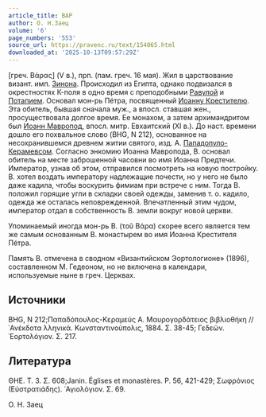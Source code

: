 ```yaml
---
article_title: ВАР
author: О. Н.Заец
volume: '6'
page_numbers: '553'
source_url: https://pravenc.ru/text/154065.html
downloaded_at: '2025-10-13T09:57:29Z'
---
```


[греч. Βάρας] (V в.), прп. (пам. греч. 16 мая). Жил в царствование визант. имп. [Зинона](https://pravenc.ru/text/Зинон.html). Происходил из Египта, однако подвизался в окрестностях К-поля в одно время с преподобными [Равулой](https://pravenc.ru/text/Равулой.html) и [Потапием](https://pravenc.ru/text/Потапием.html). Основал мон-рь Пéтра, посвященный [Иоанну Крестителю](<https://pravenc.ru/text/Иоанну Крестителю.html>). Эта обитель, бывшая сначала муж., а впосл. ставшая жен., просуществовала долгое время. Ее монахом, а затем архимандритом был [Иоанн Мавропод](<https://pravenc.ru/text/Иоанн Мавропод.html>), впосл. митр. Евхаитский (XI в.). До наст. времени дошло его похвальное слово (BHG, N 212), основанное на несохранившемся древнем житии святого, изд. А. [Пападопуло-Керамевсом](https://pravenc.ru/text/Пападопуло-Керамевсом.html). Согласно энкомию Иоанна Мавропода, В. основал обитель на месте заброшенной часовни во имя Иоанна Предтечи. Император, узнав об этом, отправился посмотреть на новую постройку. В. хотел воздать императору надлежащие почести, но у него не было даже кадила, чтобы воскурить фимиам при встрече с ним. Тогда В. положил горящие угли в складки своей одежды, заменив т. о. кадило, одежда же осталась неповрежденной. Впечатленный этим чудом, император отдал в собственность В. земли вокруг новой церкви.

Упоминаемый иногда мон-рь В. (τοῦ Βάρα) скорее всего является тем же самым основанным В. монастырем во имя Иоанна Крестителя Пéтра.

Память В. отмечена в сводном «Византийском Эортологионе» (1896), составленном М. Гедеоном, но не включена в календари, используемые ныне в греч. Церквах.

## Источники

BHG, N 212;Παπαδόπουλος-Κεραμεύς Α. Μαυρογορδάτειος βιβλιοθήκη // ᾿Ανέκδοτα λληνικά. Κωνσταντινούπολις, 1884. Σ. 38-45; Γεδεών. ῾Εορτολόγιον. Σ. 217.

## Литература

ΘΗΕ. Τ. 3. Σ. 608;Janin. Églises et monastères. P. 56, 421-429; Σωφρόνιος (Εὐστρατιάδης). ῾Αγιολόγιον. Σ. 69.

О. Н.  Заец
